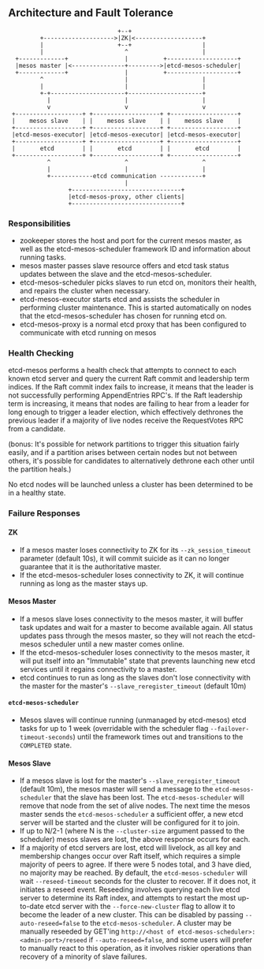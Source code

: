 ## Architecture and Fault Tolerance
```
                               +--+
         +-------------------->|ZK|<-------------------+
         |                     +--+                    |
         |                       ^                     |
  +-------------+                |          +--------------------+
  |mesos master |<---------------+--------->|etcd-mesos-scheduler|
  +-------------+                |          +--------------------+
         ^                       |                     |
         |                       |                     |
         +-+---------------------+---------------------+
           |                     |                     |
           v                     v                     v
 +-------------------+ +-------------------+ +-------------------+
 |    mesos slave    | |    mesos slave    | |    mesos slave    |
 +-------------------+ +-------------------+ +-------------------+
 |etcd-mesos-executor| |etcd-mesos-executor| |etcd-mesos-executor|
 +-------------------+ +-------------------+ +-------------------+
 |       etcd        | |       etcd        | |       etcd        |
 +-------------------+ +-------------------+ +-------------------+
           ^                     ^                     ^
           |                     |                     |
           +------------etcd communication ------------+
                                 |
                 +-------------------------------+
                 |etcd-mesos-proxy, other clients|
                 +-------------------------------+
```
### Responsibilities
* zookeeper stores the host and port for the current mesos master, as well as the etcd-mesos-scheduler framework ID and information about running tasks.
* mesos master passes slave resource offers and etcd task status updates between the slave and the etcd-mesos-scheduler.
* etcd-mesos-scheduler picks slaves to run etcd on, monitors their health, and repairs the cluster when necessary.
* etcd-mesos-executor starts etcd and assists the scheduler in performing cluster maintenance. This is started automatically on nodes that the etcd-mesos-scheduler has chosen for running etcd on.
* etcd-mesos-proxy is a normal etcd proxy that has been configured to communicate with etcd running on mesos


### Health Checking
etcd-mesos performs a health check that attempts to connect to each known etcd server and query the current Raft commit and leadership term indices.  If the Raft commit index fails to increase, it means that the leader is not successfully performing AppendEntries RPC's.  If the Raft leadership term is increasing, it means that nodes are failing to hear from a leader for long enough to trigger a leader election, which effectively dethrones the previous leader if a majority of live nodes receive the RequestVotes RPC from a candidate.

(bonus: It's possible for network partitions to trigger this situation fairly easily, and if a partition arises between certain nodes but not between others, it's possible for candidates to alternatively dethrone each other until the partition heals.)

No etcd nodes will be launched unless a cluster has been determined to be in a healthy state.

### Failure Responses
#### ZK
* If a mesos master loses connectivity to ZK for its `--zk_session_timeout` parameter (default 10s), it will commit suicide as it can no longer guarantee that it is the authoritative master.
* If the etcd-mesos-scheduler loses connectivity to ZK, it will continue running as long as the master stays up.


#### Mesos Master
* If a mesos slave loses connectivity to the mesos master, it will buffer task updates and wait for a master to become available again.  All status updates pass through the mesos master, so they will not reach the etcd-mesos scheduler until a new master comes online.
* If the etcd-mesos-scheduler loses connectivity to the mesos master, it will put itself into an "Immutable" state that prevents launching new etcd services until it regains connectivity to a master.
* etcd continues to run as long as the slaves don't lose connectivity with the master for the master's `--slave_reregister_timeout` (default 10m)


#### `etcd-mesos-scheduler`
* Mesos slaves will continue running (unmanaged by etcd-mesos) etcd tasks for up to 1 week (overridable with the scheduler flag `--failover-timeout-seconds`) until the framework times out and transitions to the `COMPLETED` state.


#### Mesos Slave
* If a mesos slave is lost for the master's `--slave_reregister_timeout` (default 10m), the mesos master will send a message to the `etcd-mesos-scheduler` that the slave has been lost.  The `etcd-mesos-scheduler` will remove that node from the set of alive nodes.  The next time the mesos master sends the `etcd-mesos-scheduler` a sufficient offer, a new etcd server will be started and the cluster will be configured for it to join.
* If up to N/2-1 (where N is the `--cluster-size` argument passed to the scheduler) mesos slaves are lost, the above response occurs for each.
* If a majority of etcd servers are lost, etcd will livelock, as all key and membership changes occur over Raft itself, which requires a simple majority of peers to agree.  If there were 5 nodes total, and 3 have died, no majority may be reached.  By default, the `etcd-mesos-scheduler` will wait `--reseed-timeout` seconds for the cluster to recover.  If it does not, it initiates a reseed event.  Reseeding involves querying each live etcd server to determine its Raft index, and attempts to restart the most up-to-date etcd server with the `--force-new-cluster` flag to allow it to become the leader of a new cluster.  This can be disabled by passing `--auto-reseed=false` to the `etcd-mesos-scheduler`.  A cluster may be manually reseeded by GET'ing `http://<host of etcd-mesos-scheduler>:<admin-port>/reseed` if `--auto-reseed=false`, and some users will prefer to manually react to this operation, as it involves riskier operations than recovery of a minority of slave failures.
